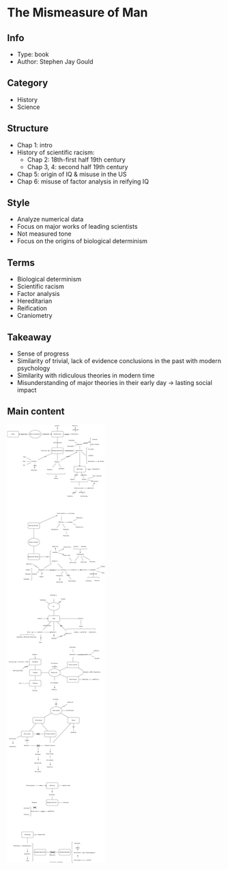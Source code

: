 # The Mismeasure of Man

## Info
- Type: book
- Author: Stephen Jay Gould

## Category
- History
- Science

## Structure
- Chap 1: intro
- History of scientific racism:
  - Chap 2: 18th-first half 19th century
  - Chap 3, 4: second half 19th century
- Chap 5: origin of IQ & misuse in the US
- Chap 6: misuse of factor analysis in reifying IQ

## Style
- Analyze numerical data
- Focus on major works of leading scientists
- Not measured tone
- Focus on the origins of biological determinism

## Terms
- Biological determinism
- Scientific racism
- Factor analysis
- Hereditarian
- Reification
- Craniometry

## Takeaway
- Sense of progress
- Similarity of trivial, lack of evidence conclusions in the past with modern psychology
- Similarity with ridiculous theories in modern time
- Misunderstanding of major theories in their early day -> lasting social impact

## Main content
<img src="./resources/the-mismeasure-of-man.drawio.svg"/>